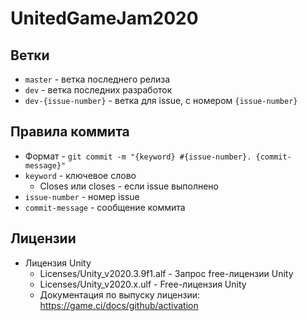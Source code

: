 # UnitedGameJam2020

## Ветки

- `master` - ветка последнего релиза
- `dev` - ветка последних разработок
- `dev-{issue-number}` - ветка для issue, с номером `{issue-number}`

## Правила коммита

- Формат - `git commit -m "{keyword} #{issue-number}. {commit-message}"`
- `keyword` - ключевое слово
    - Closes или closes - если issue выполнено
- `issue-number` - номер issue
- `commit-message` - сообщение коммита

## Лицензии

- Лицензия Unity
    - Licenses/Unity_v2020.3.9f1.alf - Запрос free-лицензии Unity
    - Licenses/Unity_v2020.x.ulf - Free-лицензия Unity
    - Документация по выпуску лицензии: https://game.ci/docs/github/activation
